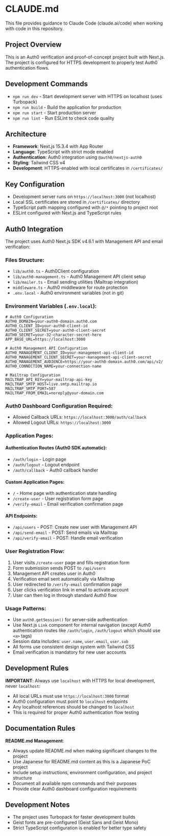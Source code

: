 # CLAUDE.md

This file provides guidance to Claude Code (claude.ai/code) when working with code in this repository.

## Project Overview

This is an Auth0 verification and proof-of-concept project built with Next.js. The project is configured for HTTPS development to properly test Auth0 authentication flows.

## Development Commands

- `npm run dev` - Start development server with HTTPS on localhost (uses Turbopack)
- `npm run build` - Build the application for production
- `npm run start` - Start production server
- `npm run lint` - Run ESLint to check code quality

## Architecture

- **Framework**: Next.js 15.3.4 with App Router
- **Language**: TypeScript with strict mode enabled
- **Authentication**: Auth0 integration using `@auth0/nextjs-auth0`
- **Styling**: Tailwind CSS v4
- **Development**: HTTPS-enabled with local certificates in `/certificates/`

## Key Configuration

- Development server runs on `https://localhost:3000` (not localhost)
- Local SSL certificates are stored in `/certificates/` directory
- TypeScript path mapping configured with `@/*` pointing to project root
- ESLint configured with Next.js and TypeScript rules

## Auth0 Integration

The project uses Auth0 Next.js SDK v4.6.1 with Management API and email verification:

### Files Structure:

- `lib/auth0.ts` - Auth0Client configuration
- `lib/auth0-management.ts` - Auth0 Management API client setup
- `lib/mailer.ts` - Email sending utilities (Mailtrap integration)
- `middleware.ts` - Auth0 middleware for route protection
- `.env.local` - Auth0 environment variables (not in git)

### Environment Variables (`.env.local`):

```
# Auth0 Configuration
AUTH0_DOMAIN=your-auth0-domain.auth0.com
AUTH0_CLIENT_ID=your-auth0-client-id
AUTH0_CLIENT_SECRET=your-auth0-client-secret
AUTH0_SECRET=your-32-character-secret-here
APP_BASE_URL=https://localhost:3000

# Auth0 Management API Configuration
AUTH0_MANAGEMENT_CLIENT_ID=your-management-api-client-id
AUTH0_MANAGEMENT_CLIENT_SECRET=your-management-api-client-secret
AUTH0_MANAGEMENT_AUDIENCE=https://your-auth0-domain.auth0.com/api/v2/
AUTH0_CONNECTION_NAME=your-connection-name

# Mailtrap Configuration
MAILTRAP_API_KEY=your-mailtrap-api-key
MAILTRAP_SMTP_HOST=live.smtp.mailtrap.io
MAILTRAP_SMTP_PORT=587
MAILTRAP_FROM_EMAIL=noreply@your-domain.com
```

### Auth0 Dashboard Configuration Required:

- Allowed Callback URLs: `https://localhost:3000/auth/callback`
- Allowed Logout URLs: `https://localhost:3000`

### Application Pages:

#### Authentication Routes (Auth0 SDK automatic):

- `/auth/login` - Login page
- `/auth/logout` - Logout endpoint
- `/auth/callback` - Auth0 callback handler

#### Custom Application Pages:

- `/` - Home page with authentication state handling
- `/create-user` - User registration form page
- `/verify-email` - Email verification confirmation page

#### API Endpoints:

- `/api/users` - POST: Create new user with Management API
- `/api/send-email` - POST: Send emails via Mailtrap
- `/api/verify-email` - POST: Handle email verification

### User Registration Flow:

1. User visits `/create-user` page and fills registration form
2. Form submission sends POST to `/api/users`
3. Management API creates user in Auth0
4. Verification email sent automatically via Mailtrap
5. User redirected to `/verify-email` confirmation page
6. User clicks verification link in email to activate account
7. User can then log in through standard Auth0 flow

### Usage Patterns:

- Use `auth0.getSession()` for server-side authentication
- Use Next.js `Link` component for internal navigation (except Auth0 authentication routes like `/auth/login`, `/auth/logout` which should use `<a>` tags)
- Session data includes: `user.name`, `user.email`, `user.sub`
- All forms use consistent design system with Tailwind CSS
- Email verification is mandatory for new user accounts

## Development Rules

**IMPORTANT**: Always use `localhost` with HTTPS for local development, never `localhost`:

- All local URLs must use `https://localhost:3000` format
- Auth0 configuration must point to `localhost` endpoints
- Any localhost references should be changed to `localhost`
- This is required for proper Auth0 authentication flow testing

## Documentation Rules

**README.md Management**:

- Always update README.md when making significant changes to the project
- Use Japanese for README.md content as this is a Japanese PoC project
- Include setup instructions, environment configuration, and project structure
- Document all available npm commands and their purposes
- Provide clear Auth0 dashboard configuration requirements

## Development Notes

- The project uses Turbopack for faster development builds
- Geist fonts are pre-configured (Geist Sans and Geist Mono)
- Strict TypeScript configuration is enabled for better type safety
